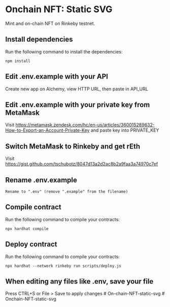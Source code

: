 # Onchain NFT: Static SVG
Mint and on-chain NFT on Rinkeby testnet.

## Install dependencies
Run the following command to install the dependencies:
```
npm install
```
## Edit .env.example with your API
Create new app on Alchemy, view HTTP URL, then paste in API_URL

## Edit .env.example with your private key from MetaMask
Visit https://metamask.zendesk.com/hc/en-us/articles/360015289632-How-to-Export-an-Account-Private-Key and paste key into PRIVATE_KEY

## Switch MetaMask to Rinkeby and get rEth
Visit https://gist.github.com/tschubotz/8047d13a2d2ac8b2a9faa3a74970c7ef

## Rename .env.example
```
Rename to ".env" (remove ".example" from the filename)
```

## Compile contract
Run the following command to compile your contracts:
```
npx hardhat compile
```

## Deploy contract
Run the following command to compile your contracts:
```
npx hardhat --network rinkeby run scripts/deploy.js
```

## When editing any files like .env, save your file
Press CTRL+S or File > Save to apply changes
#   O n - c h a i n - N F T - s t a t i c - s v g  
 #   O n c h a i n - N F T - s t a t i c - s v g  
 